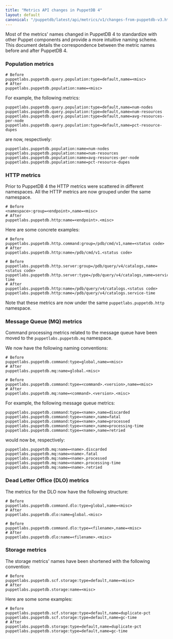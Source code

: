```yaml
---
title: "Metrics API changes in PuppetDB 4"
layout: default
canonical: "/puppetdb/latest/api/metrics/v1/changes-from-puppetdb-v3.html"
---
```


Most of the metrics' names changed in PuppetDB 4 to standardize with other
Puppet components and provide a more intuitive naming scheme. This document
details the correspondence between the metric names before and after PuppetDB
4.

### Population metrics

```
# Before
puppetlabs.puppetdb.query.population:type=default,name=<misc>
# After
puppetlabs.puppetdb.population:name=<misc>
```

For example, the following metrics:

```
puppetlabs.puppetdb.query.population:type=default,name=num-nodes
puppetlabs.puppetdb.query.population:type=default,name=num-resources
puppetlabs.puppetdb.query.population:type=default,name=avg-resources-per-node
puppetlabs.puppetdb.query.population:type=default,name=pct-resource-dupes
```

are now, respectively:

```
puppetlabs.puppetdb.population:name=num-nodes
puppetlabs.puppetdb.population:name=num-resources
puppetlabs.puppetdb.population:name=avg-resources-per-node
puppetlabs.puppetdb.population:name=pct-resource-dupes
```

### HTTP metrics

Prior to PuppetDB 4 the HTTP metrics were scattered in different namespaces. All
the HTTP metrics are now grouped under the same namespace.

```
# Before
<namespace>:group=<endpoint>,name=<misc>
# After
puppetlabs.puppetdb.http:name=<endpoint>.<misc>
```

Here are some concrete examples:

```
# Before
puppetlabs.puppetdb.http.command:group=/pdb/cmd/v1,name=<status code>
# After
puppetlabs.puppetdb.http:name=/pdb/cmd/v1.<status code>
```

```
# Before
puppetlabs.puppetdb.http.server:group=/pdb/query/v4/catalogs,name=<status code>
puppetlabs.puppetdb.http.server:type=/pdb/query/v4/catalogs,name=service-time
# After
puppetlabs.puppetdb.http:name=/pdb/query/v4/catalogs.<status code>
puppetlabs.puppetdb.http:name=/pdb/query/v4/catalogs.service-time
```

Note that these metrics are now under the same `puppetlabs.puppetdb.http`
namespace.

### Message Queue (MQ) metrics

Command processing metrics related to the message queue
have been moved to the `puppetlabs.puppetdb.mq` namespace.

We now have the following naming conventions:

```
# Before
puppetlabs.puppetdb.command:type=global,name=<misc>
# After
puppetlabs.puppetdb.mq:name=global.<misc>
```

```
# Before
puppetlabs.puppetdb.command:type=<command>.<version>,name=<misc>
# After
puppetlabs.puppetdb.mq:name=<command>.<version>.<misc>
```

For example, the following message queue metrics:

```
puppetlabs.puppetdb.command:type=<name>,name=discarded
puppetlabs.puppetdb.command:type=<name>,name=fatal
puppetlabs.puppetdb.command:type=<name>,name=processed
puppetlabs.puppetdb.command:type=<name>,name=processing-time
puppetlabs.puppetdb.command:type=<name>,name=retried
```

would now be, respectively:

```
puppetlabs.puppetdb.mq:name=<name>.discarded
puppetlabs.puppetdb.mq:name=<name>.fatal
puppetlabs.puppetdb.mq:name=<name>.processed
puppetlabs.puppetdb.mq:name=<name>.processing-time
puppetlabs.puppetdb.mq:name=<name>.retried
```

### Dead Letter Office (DLO) metrics

The metrics for the DLO now have the following structure:

```
# Before
puppetlabs.puppetdb.command.dlo:type=global,name=<misc>
# After
puppetlabs.puppetdb.dlo:name=global.<misc>
```

```
# Before
puppetlabs.puppetdb.command.dlo:type=<filename>,name=<misc>
# After
puppetlabs.puppetdb.dlo:name=<filename>.<misc>
```

### Storage metrics

The storage metrics' names have been shortened with the following convention:

```
# Before
puppetlabs.puppetdb.scf.storage:type=default,name=<misc>
# After
puppetlabs.puppetdb.storage:name=<misc>
```

Here are some some examples:

```
# Before
puppetlabs.puppetdb.scf.storage:type=default,name=duplicate-pct
puppetlabs.puppetdb.scf.storage:type=default,name=gc-time
# After
puppetlabs.puppetdb.storage:type=default,name=duplicate-pct
puppetlabs.puppetdb.storage:type=default,name=gc-time
```
